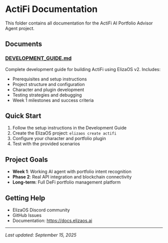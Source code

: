 # ActiFi Documentation

This folder contains all documentation for the ActiFi AI Portfolio Advisor Agent project.

## Documents

### [DEVELOPMENT_GUIDE.md](./DEVELOPMENT_GUIDE.md)
Complete development guide for building ActiFi using ElizaOS v2. Includes:
- Prerequisites and setup instructions
- Project structure and configuration
- Character and plugin development
- Testing strategies and debugging
- Week 1 milestones and success criteria

## Quick Start

1. Follow the setup instructions in the Development Guide
2. Create the ElizaOS project: `elizaos create actifi`
3. Configure your character and portfolio plugin
4. Test with the provided scenarios

## Project Goals

- **Week 1**: Working AI agent with portfolio intent recognition
- **Phase 2**: Real API integration and blockchain connectivity
- **Long-term**: Full DeFi portfolio management platform

## Getting Help

- ElizaOS Discord community
- GitHub Issues
- Documentation: https://docs.elizaos.ai

---

*Last updated: September 15, 2025*
